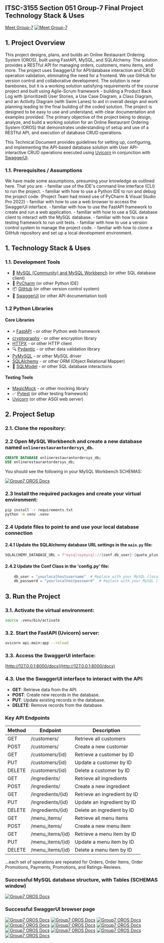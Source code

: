 ﻿## ITSC-3155 Section 051 Group-7 Final Project Technology Stack & Uses

[Meet Group-7](https://raw.githubusercontent.com/mogonc34/ITSC3155051Group7Project/refs/heads/main/group_bio_template/index.html?token=GHSAT0AAAAAADCZBW5E24JYHPUNDRTD3M462AUATRA)
[![Meet Group-7](../api/images/Group_bio_page.png)](https://github.com/mogonc34/ITSC3155051Group7Project)

## 1. Project Overview

This project designs, plans, and builds an Online Restaurant Ordering System (OROS), built using FastAPI, MySQL, 
and SQLAlchemy.  The solution provides a RESTful API for managing orders, customers, menu items, and more. The 
project uses SwaggerUI for API/database interaction and CRUD operation validation, eliminating the need for a 
frontend.  We use GitHub for version control and collaborative development.
The solution is near barebones, but it is a working solution satisfying requirements of the course project and 
built using Agile-Scrum framework - building a Product Back Log with (prioritized) User Stories, a Use Case 
Diagram, a Class Diagram, and an Activity Diagram (with Swim Lanes) to aid in overall design and work planning
leading to the final building of the coded solution.  The project is designed to be easy to use and understand,
with clear documentation and examples provided. 
The primary objective of the project being to design, analyze, and build a working solution for an Online 
Restaurant Ordering System (OROS) that demonstrates understanding of setup and use of a RESTful API, and execution
of database CRUD operations.

This Technical Document provides guidelines for setting up, configuring, and implementing the API-based database 
solution with User API-interactive CRUD operations executed using [Uvicorn](https://uvicorn.org) in conjunction with [SwaggerUI](https://swagger.io/tools/swagger-ui/).

### 1.1. Prerequisites / Assumptions
We have made some assumptions, presuming your knowledge as outlined here.  That you are:
	- familiar use of the IDE's command line interface (CLI) to run the project.
	- familiar with how to use a Python IDE to run and debug the project code. (Project Team had mixed use of PyCharm & Visual Studio Pro 2022)
	- familiar with how to use a web browser to access the SwaggerUI interface.
	- familiar with how to use the FastAPI framework to create and run a web application.
	- familiar with how to use a SQL database client to interact with the MySQL database.
	- familiar with how to use a testing framework to run unit tests.
	- familiar with how to use a version control system to manage the project code.
	- familiar with how to clone a GitHub repository and set up a local development environment.

## 1. Technology Stack & Uses
### 1.1. Development Tools
- 💾 [MySQL (Community) and MySQL Workbench](https://www.mysql.com) (or other SQL database client)
- 🐋 [PyCharm](https://www.jetbrains.com/pycharm/) (or other Python IDE)
- 📦 [GitHub](https://www.github.com) (or other version control system)
- 🚀 [SwaggerUI](https://swagger.io/tools/swagger-ui/) (or other API documentation tool)

### 1.2 Python Libraries
#### Core Libraries
- ⚡ [FastAPI](https://fastapi.tiangolo.com) - or other Python web framework
- [cryptography](https://pypi.org/project/cryptography/) - or other encryption library
- [HTTPX](https://www.python-httpx.org/) - or other HTTP client
- 🔍 [Pydantic](https://docs.pydantic.dev) - or other data validation library
- [PyMySQL](https://pypi.org/project/PyMySQL/) - or other MySQL driver
- [SQLAlchemy](https://www.sqlalchemy.org/) - or other ORM (Object Relational Mapper)
- 🧰 [SQLModel](https://sqlmodel.tiangolo.com) - or other SQL database interactions
#### Testing Tools
- [MagicMock](https://docs.python.org/3/library/unittest.mock.html) - or other mocking library
- ✅ [Pytest](https://pytest.org) (or other testing framework)
- [Uvicorn](https://uvicorn.org) (or other ASGI web server)

## 2. Project Setup
### 2.1. Clone the repository:
### 2.2 Open MySQL Workbench and create a new database named `onlinerestaurantordersys_db`.
```sql
CREATE DATABASE onlinerestaurantordersys_db;
USE onlinerestaurantordersys_db;
```
You should see the following in your MySQL Workbench SCHEMAS:

[![Group7 OROS Docs](../api/images/MySQL_db_structure.png)](https://github.com/mogonc34/ITSC3155051Group7Project)

### 2.3 Install the required packages and create your virtual environment:
```bash
pip install -r requirements.txt
python -m venv .venv
```

### 2.4 Update files to point to and use your local database connection
#### 2.4.1 Update the SQLAlchemy database URL settings in the `main.py` file:
```python
SQLALCHEMY_DATABASE_URL = f"mysql+pymysql://{conf.db_user}:{quote_plus(conf.db_password)}@{conf.db_host}:{conf.db_port}/{conf.db_name}?charset=utf8mb4"
```
#### 2.4.2 Update the Conf Class in the 'config.py' file:
```python
    db_user = "yourlocalhostusername"  # Replace with your MySQL (localhost) user, i.e., root
    db_password = "yourlocalhostpassword"  # Replace with your MySQL (localhost) password
```
## 3. Run the Project
### 3.1. Activate the virtual environment:
```bash
source .venv/bin/activate
```

### 3.2. Start the FastAPI (Uvicorn) server:
```bash
uvicorn api.main:app --reload
```

### 3.3. Access the SwaggerUI interface:
[http://127.0.0.1:8000/docs](http://127.0.0.1:8000/docs)

### 4.3. Use the SwaggerUI interface to interact with the API:
- **GET**: Retrieve data from the API.
- **POST**: Create new records in the database.
- **PUT**: Update existing records in the database.
- **DELETE**: Remove records from the database.

### Key API Endpoints
 | Method | Endpoint           | Description                   |
 |--------|--------------------|-------------------------------|
 | GET    | /customers/        | Retrieve all customers        |
 | POST   | /customers/        | Create a new customer         |
 | GET    | /customers/{id}    | Retrieve a customer by ID     |
 | PUT    | /customers/{id}    | Update a customer by ID       |
 | DELETE | /customers/{id}    | Delete a customer by ID       |
 | GET    | /ingredients/      | Retrieve all ingredients      |
 | POST   | /ingredients/      | Create a new ingredient       |
 | GET    | /ingredients/{id}  | Retrieve an ingredient by ID  |
 | PUT    | /ingredients/{id}  | Update an ingredient by ID    |
 | DELETE | /ingredients/{id}  | Delete an ingredient by ID    |
 | GET    | /menu_items/       | Retrieve all menu items       |
 | POST   | /menu_items/       | Create a new menu item        |
 | GET    | /menu_items/{id}   | Retrieve a menu item by ID    |
 | PUT    | /menu_items/{id}   | Update a menu item by ID      |
 | DELETE | /menu_items/{id}   | Delete a menu item by ID      |

...each set of operations are repeated for Orders, Order Items, Order Promotions, Payments, Promotions, and Ratings-Reviews.

### Successful MySQL database structure, with Tables (SCHEMAS window)
[![Group7 OROS Docs](../api/images/Group7_DbStructurewithTables.png)](https://github.com/mogonc34/ITSC3155051Group7Project)

### Successful SwaggerUI browser page
[![Group7 OROS Docs](../api/images/Group7_SwaggerUI_Customers.png)](https://github.com/mogonc34/ITSC3155051Group7Project)
[![Group7 OROS Docs](../api/images/Group7_SwaggerUI_Ingredients.png)](https://github.com/mogonc34/ITSC3155051Group7Project)
[![Group7 OROS Docs](../api/images/Group7_SwaggerUI_MenuItems.png)](https://github.com/mogonc34/ITSC3155051Group7Project)
[![Group7 OROS Docs](../api/images/Group7_SwaggerUI_MenuItemIngredients.png)](https://github.com/mogonc34/ITSC3155051Group7Project)
[![Group7 OROS Docs](../api/images/Group7_SwaggerUI_Orders.png)](https://github.com/mogonc34/ITSC3155051Group7Project)
[![Group7 OROS Docs](../api/images/Group7_SwaggerUI_OrderItems.png)](https://github.com/mogonc34/ITSC3155051Group7Project)
[![Group7 OROS Docs](../api/images/Group7_SwaggerUI_OrderPromotions.png)](https://github.com/mogonc34/ITSC3155051Group7Project)
[![Group7 OROS Docs](../api/images/Group7_SwaggerUI_Payments.png)](https://github.com/mogonc34/ITSC3155051Group7Project)
[![Group7 OROS Docs](../api/images/Group7_SwaggerUI_Promotions.png)](https://github.com/mogonc34/ITSC3155051Group7Project)
[![Group7 OROS Docs](../api/images/Group7_SwaggerUI_RatingReviews.png)](https://github.com/mogonc34/ITSC3155051Group7Project)
